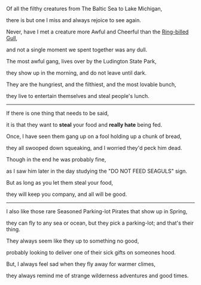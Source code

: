 Of all the filthy creatures from The Baltic Sea to Lake Michigan,

there is but one I miss and always rejoice to see again.

Never, have I met a creature more Awful and Cheerful than the [Ring-billed Gull](https://en.wikipedia.org/wiki/Ring-billed_gull),

and not a single moment we spent together was any dull.

The most awful gang, lives over by the Ludington State Park,

they show up in the morning, and do not leave until dark.

They are the hungriest, and the filthiest, and the most lovable bunch,

they live to entertain themselves and steal people's lunch.

---

If there is one thing that needs to be said,

it is that they want to **steal** your food and **really hate** being fed.

Once, I have seen them gang up on a fool holding up a chunk of bread,

they all swooped down squeaking, and I worried they'd peck him dead.

Though in the end he was probably fine,

as I saw him later in the day studying the "DO NOT FEED SEAGULS" sign.

But as long as you let them steal your food,

they will keep you company, and all will be good.

---

I also like those rare Seasoned Parking-lot Pirates that show up in Spring,

they can fly to any sea or ocean, but they pick a parking-lot; and that's their thing.

They always seem like they up to something no good,

probably looking to deliver one of their sick gifts on someones hood.

But, I always feel sad when they fly away for warmer climes,

they always remind me of strange wilderness adventures and good times.
